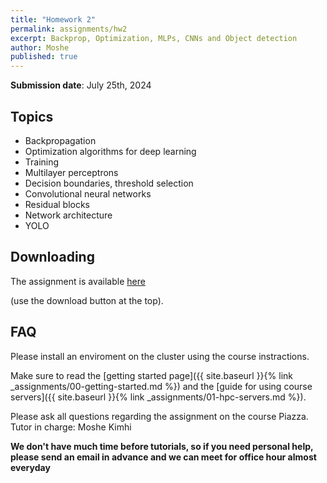 ```yaml
---
title: "Homework 2"
permalink: assignments/hw2
excerpt: Backprop, Optimization, MLPs, CNNs and Object detection
author: Moshe
published: true
---
```


**Submission date**: July 25th, 2024

## Topics

- Backpropagation
- Optimization algorithms for deep learning
- Training
- Multilayer perceptrons
- Decision boundaries, threshold selection
- Convolutional neural networks
- Residual blocks
- Network architecture
- YOLO

## Downloading

The assignment is available
[here](https://technionmail-my.sharepoint.com/:u:/g/personal/moshekimhi_campus_technion_ac_il/EdJeZlMPOwtGnKBUR8xGad4BCV19QEfoHt71-OqGq-kYcA?e=ngMW51)

(use the download button at the top).


## FAQ
Please install an enviroment on the cluster using the course instractions.


Make sure to read the [getting started page]({{ site.baseurl }}{% link _assignments/00-getting-started.md %})
and the [guide for using course servers]({{ site.baseurl }}{% link
_assignments/01-hpc-servers.md %}).

Please ask all questions regarding the assignment on the course Piazza.
Tutor in charge: Moshe Kimhi

**We don't have much time before tutorials, so if you need personal help, please send an email in advance and we can meet for office hour almost everyday**
